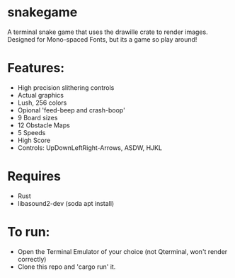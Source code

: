 # snakegame
A terminal snake game that uses the drawille crate to render images. 
Designed for Mono-spaced Fonts, but its a game so play around!

# Features:
  - High precision slithering controls
  - Actual graphics
  - Lush, 256 colors
  - Opional 'feed-beep and crash-boop'
  - 9 Board sizes
  - 12 Obstacle Maps
  - 5 Speeds
  - High Score
  - Controls:  UpDownLeftRight-Arrows,  ASDW,  HJKL

# Requires 
  - Rust
  - libasound2-dev (soda apt install)

# To run: 
  - Open the Terminal Emulator of your choice (not Qterminal, won't render correctly)
  - Clone this repo and 'cargo run' it.


